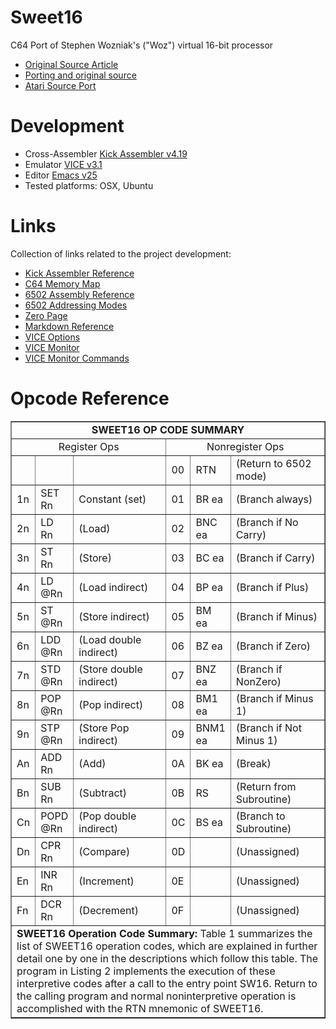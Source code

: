 # Sweet16
C64 Port of Stephen Wozniak's ("Woz") virtual 16-bit processor
- [Original Source Article](http://amigan.1emu.net/kolsen/programming/sweet16.html)
- [Porting and original source](http://www.6502.org/source/interpreters/sweet16.htm)
- [Atari Source Port](https://github.com/jefftranter/6502/blob/master/asm/sweet16/sweet16.s)

# Development
- Cross-Assembler [Kick Assembler v4.19](http://www.theweb.dk/KickAssembler/Main.html#frontpage)
- Emulator [VICE v3.1](http://vice-emu.sourceforge.net/)
- Editor [Emacs v25](https://www.gnu.org/software/emacs/)
- Tested platforms: OSX, Ubuntu

# Links
Collection of links related to the project development:
 - [Kick Assembler Reference](http://www.theweb.dk/KickAssembler/webhelp/content/cpt_Introduction.html)
 - [C64 Memory Map](http://sta.c64.org/cbm64mem.html)
 - [6502 Assembly Reference](http://www.obelisk.me.uk/6502/reference.html)
 - [6502 Addressing Modes](http://www.obelisk.me.uk/6502/addressing.html)
 - [Zero Page](https://www.c64-wiki.com/wiki/Zeropage)
 - [Markdown Reference](https://github.com/adam-p/markdown-here/wiki/Markdown-Cheatsheet)
 - [VICE Options](https://github.com/rjanicek/vice.js/blob/master/vice-options.md)
 - [VICE Monitor](http://codebase64.org/doku.php?id=base:using_the_vice_monitor)
 - [VICE Monitor Commands](http://vice-emu.sourceforge.net/vice_12.html#SEC290)
 
# Opcode Reference

<table width="100%" border="">
<tbody><tr><td align="center" colspan="6"><b>SWEET16 OP CODE SUMMARY</b></td></tr>
<tr><td align="center" width="50%" colspan="3">Register Ops</td><td align="center" width="50%" colspan="3">Nonregister Ops</td></tr>
<tr><td width="5%">&nbsp;</td><td width="12%">&nbsp;</td><td width="33%">&nbsp;</td><td width="5%">00</td><td width="12%">RTN</td><td width="33%">(Return to 6502 mode)</td></tr>
<tr><td>1n</td><td>SET Rn</td><td>Constant (set)</td><td>01</td><td>BR ea</td><td>(Branch always)</td></tr>
<tr><td>2n</td><td>LD Rn</td><td>(Load)</td><td>02</td><td>BNC ea</td><td>(Branch if No Carry)</td></tr>
<tr><td>3n</td><td>ST Rn</td><td>(Store)</td><td>03</td><td>BC ea</td><td>(Branch if Carry)</td></tr>
<tr><td>4n</td><td>LD @Rn</td><td>(Load indirect)</td><td>04</td><td>BP ea</td><td>(Branch if Plus)</td></tr>
<tr><td>5n</td><td>ST @Rn</td><td>(Store indirect)</td><td>05</td><td>BM ea</td><td>(Branch if Minus)</td></tr>
<tr><td>6n</td><td>LDD @Rn</td><td>(Load double indirect)</td><td>06</td><td>BZ ea</td><td>(Branch if Zero)</td></tr>
<tr><td>7n</td><td>STD @Rn</td><td>(Store double indirect)</td><td>07</td><td>BNZ ea</td><td>(Branch if NonZero)</td></tr>
<tr><td>8n</td><td>POP @Rn</td><td>(Pop indirect)</td><td>08</td><td>BM1 ea</td><td>(Branch if Minus 1)</td></tr>
<tr><td>9n</td><td>STP @Rn</td><td>(Store Pop indirect)</td><td>09</td><td>BNM1 ea</td><td>(Branch if Not Minus 1)</td></tr>
<tr><td>An</td><td>ADD Rn</td><td>(Add)</td><td>0A</td><td>BK ea</td><td>(Break)</td></tr>
<tr><td>Bn</td><td>SUB Rn</td><td>(Subtract)</td><td>0B</td><td>RS</td><td>(Return from Subroutine)</td></tr>
<tr><td>Cn</td><td>POPD @Rn</td><td>(Pop double indirect)</td><td>0C</td><td>BS ea</td><td>(Branch to Subroutine)</td></tr>
<tr><td>Dn</td><td>CPR Rn</td><td>(Compare)</td><td>0D</td><td>&nbsp;</td><td>(Unassigned)</td></tr>
<tr><td>En</td><td>INR Rn</td><td>(Increment)</td><td>0E</td><td>&nbsp;</td><td>(Unassigned)</td></tr>
<tr><td>Fn</td><td>DCR Rn</td><td>(Decrement)</td><td>0F</td><td>&nbsp;</td><td>(Unassigned)</td></tr>
<tr><td colspan="6"><b>SWEET16 Operation Code Summary:</b> Table 1 summarizes the
list of SWEET16 operation codes, which are explained in further detail
one by one in the descriptions which follow this table.  The program in
Listing 2 implements the execution of these interpretive codes after a
call to the entry point SW16.  Return to the calling program and normal
noninterpretive operation is accomplished with the RTN mnemonic of
SWEET16.</td></tr>
</tbody></table>
